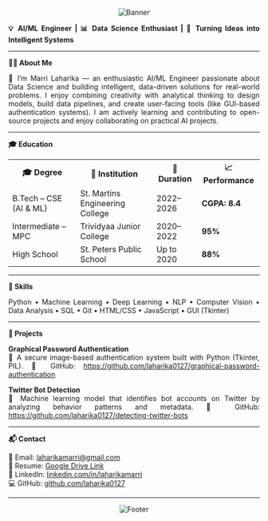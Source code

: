 <!-- HEADER BANNER -->
<p align="center">
  <img src="https://capsule-render.vercel.app/api?type=waving&color=0:4F46E5,100:9333EA&height=200&section=header&text=Marri%20Laharika&fontSize=40&fontColor=ffffff&animation=fadeIn" alt="Banner"/>
</p>

<p align="justify"><strong>💡 AI/ML Engineer | 📊 Data Science Enthusiast | 🚀 Turning Ideas into Intelligent Systems</strong></p>

<hr/>

<p align="justify"><strong>👩‍💻 About Me</strong></p>
<p align="justify">
🎯 I’m Marri Laharika — an enthusiastic AI/ML Engineer passionate about Data Science and building intelligent, data-driven solutions for real-world problems. I enjoy combining creativity with analytical thinking to design models, build data pipelines, and create user-facing tools (like GUI-based authentication systems). I am actively learning and contributing to open-source projects and enjoy collaborating on practical AI projects.
</p>

<hr/>

<p align="justify"><strong>🎓 Education</strong></p>

<div align="justify">
<table>
<tr><th>🎓 Degree</th><th>🏫 Institution</th><th>📅 Duration</th><th>📈 Performance</th></tr>
<tr><td>B.Tech – CSE (AI & ML)</td><td>St. Martins Engineering College</td><td>2022–2026</td><td><strong>CGPA: 8.4</strong></td></tr>
<tr><td>Intermediate – MPC</td><td>Trividyaa Junior College</td><td>2020–2022</td><td><strong>95%</strong></td></tr>
<tr><td>High School</td><td>St. Peters Public School</td><td>Up to 2020</td><td><strong>88%</strong></td></tr>
</table>
</div>

<hr/>

<p align="justify"><strong>💼 Skills</strong></p>
<p align="justify">
Python • Machine Learning • Deep Learning • NLP • Computer Vision • Data Analysis • SQL • Git • HTML/CSS • JavaScript • GUI (Tkinter)
</p>

<hr/>

<p align="justify"><strong>🚀 Projects</strong></p>

<p align="justify">
<strong>Graphical Password Authentication</strong><br/>
🔹 A secure image-based authentication system built with Python (Tkinter, PIL).  
🔗 GitHub: <a href="https://github.com/laharika0127/graphical-password-authentication">https://github.com/laharika0127/graphical-password-authentication</a>
</p>

<p align="justify">
<strong>Twitter Bot Detection</strong><br/>
🔹 Machine learning model that identifies bot accounts on Twitter by analyzing behavior patterns and metadata.  
🔗 GitHub: <a href="https://github.com/laharika0127/detecting-twitter-bots">https://github.com/laharika0127/detecting-twitter-bots</a>
</p>

<hr/>

<p align="justify"><strong>📬 Contact</strong></p>
<p align="justify">
📧 Email: <a href="mailto:laharikamarri@gmail.com">laharikamarri@gmail.com</a><br/>
📄 Resume: <a href="https://drive.google.com/file/d/16Vh_1Utb96JZwlknwgifKvluuLgx3Gg7/view">Google Drive Link</a><br/>
🔗 LinkedIn: <a href="https://www.linkedin.com/in/laharikamarri/">linkedin.com/in/laharikamarri</a><br/>
💻 GitHub: <a href="https://github.com/laharika0127">github.com/laharika0127</a>
</p>

<hr/>

<p align="center">
  <img src="https://capsule-render.vercel.app/api?type=waving&color=0:9333EA,100:4F46E5&height=100&section=footer" alt="Footer"/>
</p>
